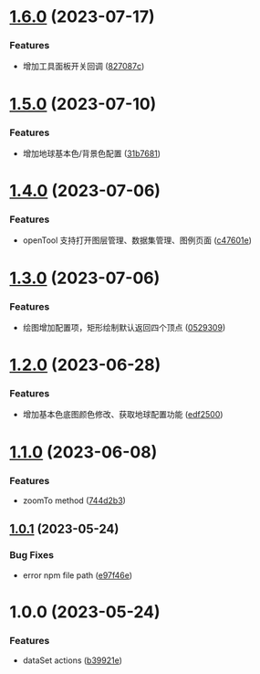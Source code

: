 # [1.6.0](https://github.com/hongfaqiu/dde-earth-iframe/compare/v1.5.0...v1.6.0) (2023-07-17)


### Features

* 增加工具面板开关回调 ([827087c](https://github.com/hongfaqiu/dde-earth-iframe/commit/827087ca01bc6bcfe26f43de193364041195c911))

# [1.5.0](https://github.com/hongfaqiu/dde-earth-iframe/compare/v1.4.0...v1.5.0) (2023-07-10)


### Features

* 增加地球基本色/背景色配置 ([31b7681](https://github.com/hongfaqiu/dde-earth-iframe/commit/31b76811efdb09f39dbc44112d4f3c4abf04a48f))

# [1.4.0](https://github.com/hongfaqiu/dde-earth-iframe/compare/v1.3.0...v1.4.0) (2023-07-06)


### Features

* openTool 支持打开图层管理、数据集管理、图例页面 ([c47601e](https://github.com/hongfaqiu/dde-earth-iframe/commit/c47601ea5be1a5a83152cdf8be12873b4e066d47))

# [1.3.0](https://github.com/hongfaqiu/dde-earth-iframe/compare/v1.2.0...v1.3.0) (2023-07-06)


### Features

* 绘图增加配置项，矩形绘制默认返回四个顶点 ([0529309](https://github.com/hongfaqiu/dde-earth-iframe/commit/05293096c2dfd71e49b1373e9fc313c7534ea480))

# [1.2.0](https://github.com/hongfaqiu/dde-earth-iframe/compare/v1.1.0...v1.2.0) (2023-06-28)


### Features

* 增加基本色底图颜色修改、获取地球配置功能 ([edf2500](https://github.com/hongfaqiu/dde-earth-iframe/commit/edf25003300c8ac68edfa99cee44a50d2a05c42f))

# [1.1.0](https://github.com/hongfaqiu/dde-earth-iframe/compare/v1.0.1...v1.1.0) (2023-06-08)


### Features

* zoomTo method ([744d2b3](https://github.com/hongfaqiu/dde-earth-iframe/commit/744d2b3cebd1f6ed0173276fe2c5a8ce01e96a25))

## [1.0.1](https://github.com/hongfaqiu/dde-earth-iframe/compare/v1.0.0...v1.0.1) (2023-05-24)


### Bug Fixes

* error npm file path ([e97f46e](https://github.com/hongfaqiu/dde-earth-iframe/commit/e97f46e8b117a848f4547232c64a13045bcaa395))

# 1.0.0 (2023-05-24)


### Features

* dataSet actions ([b39921e](https://github.com/hongfaqiu/dde-earth-iframe/commit/b39921ee0dcea3016df8f930944d96afc73d8671))
